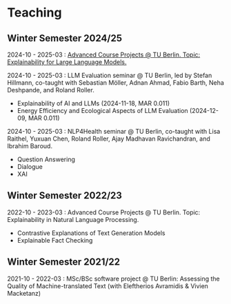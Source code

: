 # Teaching

## Winter Semester 2024/25
2024-10 - 2025-03 : [Advanced Course Projects @ TU Berlin. Topic: Explainability for Large Language Models.](./xllm.md)

2024-10 - 2025-03 : LLM Evaluation seminar @ TU Berlin, led by Stefan Hillmann, co-taught with Sebastian Möller, Adnan Ahmad, Fabio Barth, Neha Deshpande, and Roland Roller. 
* Explainability of AI and LLMs (2024-11-18, MAR 0.011)
* Energy Efficiency and Ecological Aspects of LLM Evaluation (2024-12-09, MAR 0.011)

2024-10 - 2025-03 : NLP4Health seminar @ TU Berlin, co-taught with Lisa Raithel, Yuxuan Chen, Roland Roller, Ajay Madhavan Ravichandran, and Ibrahim Baroud.
* Question Answering
* Dialogue
* XAI

## Winter Semester 2022/23

2022-10 - 2023-03 : Advanced Course Projects @ TU Berlin. Topic: Explainability in Natural Language Processing.
* Contrastive Explanations of Text Generation Models
* Explainable Fact Checking  

## Winter Semester 2021/22

2021-10 - 2022-03 : MSc/BSc software project @ TU Berlin: Assessing the Quality of Machine-translated Text (with Eleftherios Avramidis & Vivien Macketanz)  
